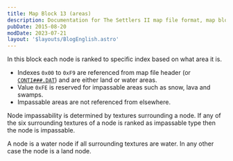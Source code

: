 ```yaml
---
title: Map Block 13 (areas)
description: Documentation for The Settlers II map file format, map block 13.
pubDate: 2015-08-20
modDate: 2023-07-21
layout: '$layouts/BlogEnglish.astro'
---
```


In this block each node is ranked to specific index based on what area it is.

-   Indexes `0x00` to `0xF9` are referenced from map file header (or [`CONTI###.DAT`](./CONTI.DAT)) and are either land or water areas.
-   Value `0xFE` is reserved for impassable areas such as snow, lava and swamps.
-   Impassable areas are not referenced from elsewhere.

Node impassability is determined by textures surrounding a node. If any of the six surrounding textures of a node is ranked as impassable type then the node is impassable.

A node is a water node if all surrounding textures are water. In any other case the node is a land node.
